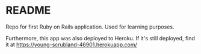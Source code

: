 # README

Repo for first Ruby on Rails application. Used for learning purposes.

Furthermore, this app was also deployed to Heroku. If it's still deployed, find it at https://young-scrubland-46901.herokuapp.com/

